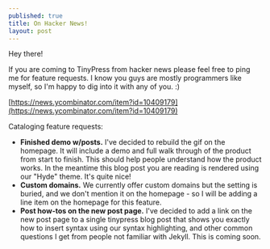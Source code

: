 ```yaml
---
published: true
title: On Hacker News!
layout: post
---
```

Hey there!

If you are coming to TinyPress from hacker news please feel free to ping me for feature requests. I know you guys are mostly programmers like myself, so I'm happy to dig into it with any of you. :)

[https://news.ycombinator.com/item?id=10409179](https://news.ycombinator.com/item?id=10409179)

Cataloging feature requests:

- <strong>Finished demo w/posts.</strong> I've decided to rebuild the gif on the homepage. It will include a demo and full walk through of the product from start to finish. This should help people understand how the product works. In the meantime this blog post you are reading is rendered using our "Hyde" theme. It's quite nice!
- <strong>Custom domains.</strong> We currently offer custom domains but the setting is buried, and we don't mention it on the homepage - so I will be adding a line item on the homepage for this feature.
- <strong>Post how-tos on the new post page.</strong> I've decided to add a link on the new post page to a single tinypress blog post that shows you exactly how to insert syntax using our syntax highlighting, and other common questions I get from people not familiar with Jekyll. This is coming soon. 